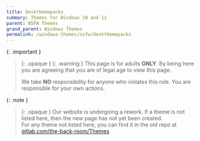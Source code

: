 ```yaml
---
title: Deskthemepacks
summary: Themes for Windows 10 and 11
parent: NSFW Themes
grand_parent: Windows Themes
permalink: /windows-themes/nsfw/deskthemepacks
---
```


{: .important }
> {: .opaque }
> {: .warning }
> This page is for adults **ONLY**. By being here you are agreeing that you are of legal age to view this page.
>
> We take **NO** responsibility for anyone who violates this rule. You are responsible for your own actions.

{: .note }
> {: .opaque }
> Our website is undergoing a rework. If a theme is not listed here, then the new page has not yet been created.  
> For any theme not listed here, you can find it in the old repo at [gitlab.com/the-back-room/Themes][gitlab.com/the-back-room/Themes]

<!-- ////////////////////////////////////////////////////////////////////////////////////////////////////////////////////// -->

[WIP]: /WIP

[gitlab.com/the-back-room/Themes]: https://gitlab.com/the-back-room/Themes

<!-- ////////////////////////////////////////////////////////////////////////////////////////////////////////////////////// -->
